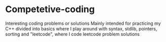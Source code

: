 # Competetive-coding
Interesting coding problems or solutions
Mainly intended for practicing my C++
divided into basics where I play around with syntax, stdlib, pointers, sorting
and "leetcode", where I code leetcode problem solutions
